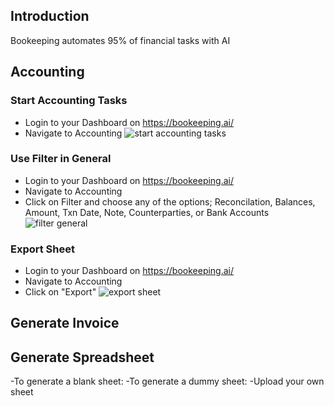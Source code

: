 ## Introduction

Bookeeping automates 95% of financial tasks with AI
## Accounting
### Start Accounting Tasks
- Login to your Dashboard on https://bookeeping.ai/
- Navigate to Accounting
  ![start accounting tasks](https://github.com/user-attachments/assets/3ffcfdec-31cb-43cf-9485-ff101a2c2f0d)

### Use Filter in General
- Login to your Dashboard on https://bookeeping.ai/
- Navigate to Accounting
- Click on Filter and choose any of the options; Reconcilation, Balances, Amount, Txn Date, Note, Counterparties, or Bank Accounts
![filter general](https://github.com/user-attachments/assets/79ee385f-4ed0-410c-bba1-917afd16dab1)

### Export Sheet
- Login to your Dashboard on https://bookeeping.ai/
- Navigate to Accounting
- Click on "Export"
  ![export sheet](https://github.com/user-attachments/assets/3e7758cd-d41c-45c2-82ce-0be31203c63d)

## Generate Invoice

## Generate Spreadsheet
-To generate a blank sheet:
-To generate a dummy sheet:
-Upload your own sheet

